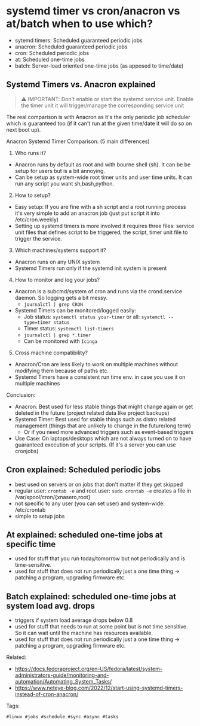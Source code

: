 # systemd timer vs cron/anacron vs at/batch when to use which?

* sytemd timers: Scheduled guaranteed periodic jobs
* anacron: Scheduled guaranteed periodic jobs
* cron: Scheduled periodic jobs
* at: Scheduled one-time jobs
* batch: Server-load oriented one-time jobs (as apposed to time/date)

## Systemd Timers vs. Anacron explained

> ⚠️ IMPORTANT: Don't enable or start the systemd service unit. Enable the timer
> unit it will trigger/manage the corresponding service unit

The real comparison is with Anacron as it's the only periodic job scheduler
which is guaranteed too (if it can't run at the given time/date it will do so on
next boot up).

Anacron Systemd Timer Comparison: (5 main differences)

1. Who runs it?
* Anacron runs by default as root and with bourne shell (sh). It can be be setup for users but is a bit annoying.
* Can be setup as system-wide root timer units and user time units. It can run any script you want sh,bash,python.
2. How to setup?
* Easy setup: If you are fine with a sh script and a root running process it's very simple to add an anacron job (just put script it into /etc/cron.weekly)
* Setting up systemd timers is more involved it requires three files: service unit files that defines script to be triggered, the script, timer unit file to trigger the service.
3. Which machines/systems support it?
* Anacron runs on any UNIX system
* Systemd Timers run only if the systemd init system is present
4. How to monitor and log your jobs?
* Anacron is a subcmd/system of cron and runs via the crond.service daemon. So logging gets a bit messy.
    * `journalctl | grep CRON`
* Systemd Timers can be monitored/logged easily:
    * Job status: `systemctl status your-timer` or all: `systemctl --type=timer status`
    * Timer status: `systemctl list-timers`
    * `journalctl | grep *.timer`
    * Can be monitored with `Icinga`
5. Cross machine compatibility?
* Anacron/Cron are less likely to work on multiple machines without modifying them because of paths etc.
* Systemd Timers have a consistent run time env. in case you use it on multiple machines

Conclusion:

* Anacron: Best used for less stable things that might change again or get deleted in the future (project related data like project backups)
* Systemd Timer: Best used for stable things such as distro related management (things that are unlikely to change in the future/long term)
    * Or if you need more advanced triggers such as event-based triggers
* Use Case: On laptops/desktops which are not always turned on to have guaranteed execution of your scripts. (If it's a server you can use cronjobs)

## Cron explained: Scheduled periodic jobs

* best used on servers or on jobs that don't matter if they get skipped
* regular user: `crontab -e` and root user: `sudo crontab -e` creates a file in /var/spool/cron/{xnasero,root}
* not specific to any user (you can set user) and system-wide: /etc/crontab
* simple to setup jobs

## At explained: scheduled one-time jobs at specific time

* used for stuff that you run today/tomorrow but not periodically and is time-sensitive.
* used for stuff that does not run periodically just a one time thing -> patching a  program, upgrading firmware etc.

## Batch explained: scheduled one-time jobs at system load avg. drops

* triggers if system load average drops below 0.8
* used for stuff that needs to run at some point but is not time sensitive. So it can wait until the machine has resources available.
* used for stuff that does not run periodically just a one time thing -> patching a  program, upgrading firmware etc.

Related:

* <https://docs.fedoraproject.org/en-US/fedora/latest/system-administrators-guide/monitoring-and-automation/Automating_System_Tasks/>
* <https://www.neteye-blog.com/2022/12/start-using-systemd-timers-instead-of-cron-anacron/>

Tags:

    #linux #jobs #schedule #sync #async #tasks
